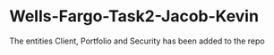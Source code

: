 # Wells-Fargo-Task2-Jacob-Kevin
The entities Client, Portfolio and Security has been added to the repo
